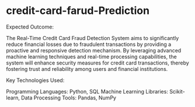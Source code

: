 # credit-card-farud-Prediction
Expected Outcome:

The Real-Time Credit Card Fraud Detection System aims to significantly reduce financial losses due to fraudulent transactions by providing a proactive and responsive detection mechanism. By leveraging advanced machine learning techniques and real-time processing capabilities, the system will enhance security measures for credit card transactions, thereby fostering trust and reliability among users and financial institutions.

Key Technologies Used:

Programming Languages: Python, SQL
Machine Learning Libraries: Scikit-learn,
Data Processing Tools: Pandas, NumPy
